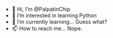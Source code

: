 - 👋 Hi, I’m @PalpatinChip
- 👀 I’m interested in learning Python
- 🌱 I’m currently learning... Guess what?
- 📫 How to reach me... Nope.

<!---
PalpatinChip/PalpatinChip is a ✨ special ✨ repository because its `README.md` (this file) appears on your GitHub profile.
You can click the Preview link to take a look at your changes.
--->
